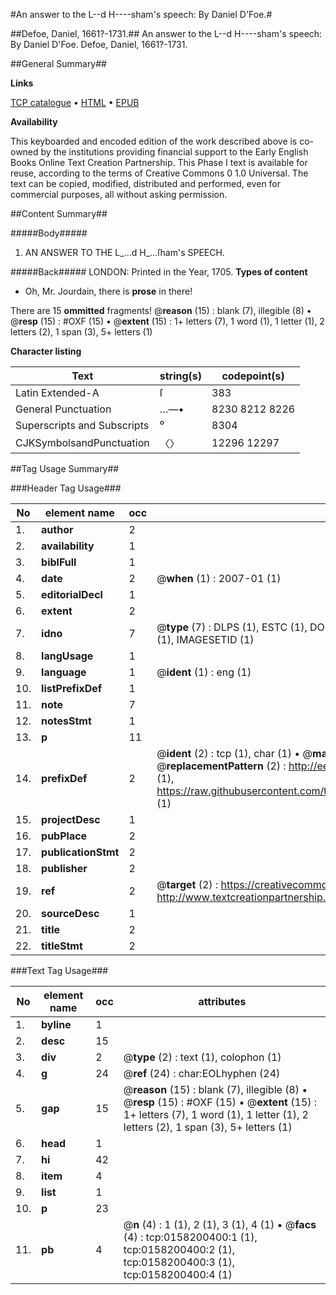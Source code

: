 #An answer to the L--d H----sham's speech: By Daniel D'Foe.#

##Defoe, Daniel, 1661?-1731.##
An answer to the L--d H----sham's speech: By Daniel D'Foe.
Defoe, Daniel, 1661?-1731.

##General Summary##

**Links**

[TCP catalogue](http://www.ota.ox.ac.uk/tcp/)  • 
[HTML](http://tei.it.ox.ac.uk/tcp/Texts-HTML/free/004/004777763.html)  • 
[EPUB](http://tei.it.ox.ac.uk/tcp/Texts-EPUB/free/004/004777763.epub)

**Availability**

This keyboarded and encoded edition of the
	       work described above is co-owned by the institutions
	       providing financial support to the Early English Books
	       Online Text Creation Partnership. This Phase I text is
	       available for reuse, according to the terms of Creative
	       Commons 0 1.0 Universal. The text can be copied,
	       modified, distributed and performed, even for
	       commercial purposes, all without asking permission.


##Content Summary##

#####Body#####

1. AN ANSWER TO THE L_…d H_…ſham's SPEECH.

#####Back#####
LONDON: Printed in the Year, 1705.
**Types of content**

  * Oh, Mr. Jourdain, there is **prose** in there!

There are 15 **ommitted** fragments! 
 @__reason__ (15) : blank (7), illegible (8)  •  @__resp__ (15) : #OXF (15)  •  @__extent__ (15) : 1+ letters (7), 1 word (1), 1 letter (1), 2 letters (2), 1 span (3), 5+ letters (1)

**Character listing**


|Text|string(s)|codepoint(s)|
|---|---|---|
|Latin Extended-A|ſ|383|
|General Punctuation|…—•|8230 8212 8226|
|Superscripts             and Subscripts|⁰|8304|
|CJKSymbolsandPunctuation|〈〉|12296 12297|

##Tag Usage Summary##

###Header Tag Usage###

|No|element name|occ|attributes|
|---|---|---|---|
|1.|__author__|2||
|2.|__availability__|1||
|3.|__biblFull__|1||
|4.|__date__|2| @__when__ (1) : 2007-01 (1)|
|5.|__editorialDecl__|1||
|6.|__extent__|2||
|7.|__idno__|7| @__type__ (7) : DLPS (1), ESTC (1), DOCNO (1), TCP (1), GALEDOCNO (1), CONTENTSET (1), IMAGESETID (1)|
|8.|__langUsage__|1||
|9.|__language__|1| @__ident__ (1) : eng (1)|
|10.|__listPrefixDef__|1||
|11.|__note__|7||
|12.|__notesStmt__|1||
|13.|__p__|11||
|14.|__prefixDef__|2| @__ident__ (2) : tcp (1), char (1)  •  @__matchPattern__ (2) : ([0-9\-]+):([0-9IVX]+) (1), (.+) (1)  •  @__replacementPattern__ (2) : http://eebo.chadwyck.com/downloadtiff?vid=$1&page=$2 (1), https://raw.githubusercontent.com/textcreationpartnership/Texts/master/tcpchars.xml#$1 (1)|
|15.|__projectDesc__|1||
|16.|__pubPlace__|2||
|17.|__publicationStmt__|2||
|18.|__publisher__|2||
|19.|__ref__|2| @__target__ (2) : https://creativecommons.org/publicdomain/zero/1.0/ (1), http://www.textcreationpartnership.org/docs/. (1)|
|20.|__sourceDesc__|1||
|21.|__title__|2||
|22.|__titleStmt__|2||


###Text Tag Usage###

|No|element name|occ|attributes|
|---|---|---|---|
|1.|__byline__|1||
|2.|__desc__|15||
|3.|__div__|2| @__type__ (2) : text (1), colophon (1)|
|4.|__g__|24| @__ref__ (24) : char:EOLhyphen (24)|
|5.|__gap__|15| @__reason__ (15) : blank (7), illegible (8)  •  @__resp__ (15) : #OXF (15)  •  @__extent__ (15) : 1+ letters (7), 1 word (1), 1 letter (1), 2 letters (2), 1 span (3), 5+ letters (1)|
|6.|__head__|1||
|7.|__hi__|42||
|8.|__item__|4||
|9.|__list__|1||
|10.|__p__|23||
|11.|__pb__|4| @__n__ (4) : 1 (1), 2 (1), 3 (1), 4 (1)  •  @__facs__ (4) : tcp:0158200400:1 (1), tcp:0158200400:2 (1), tcp:0158200400:3 (1), tcp:0158200400:4 (1)|
